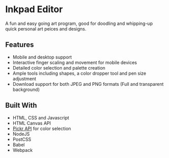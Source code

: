 # Inkpad Editor

A fun and easy going art program, good for doodling and whipping-up quick personal art peices and designs.

## Features
- Mobile and desktop support
- Interactive finger scaling and movement for mobile devices
- Detailed color selection and palette creation
- Ample tools including shapes, a color dropper tool and pen size adjustment
- Download support for both JPEG and PNG formats (Full and transparent background)

## Built With
* HTML, CSS and Javascript
* HTML Canvas API
* [Pickr API](https://github.com/simonwep/pickr) for color selection
* NodeJS
* PostCSS
* Babel
* Webpack 
